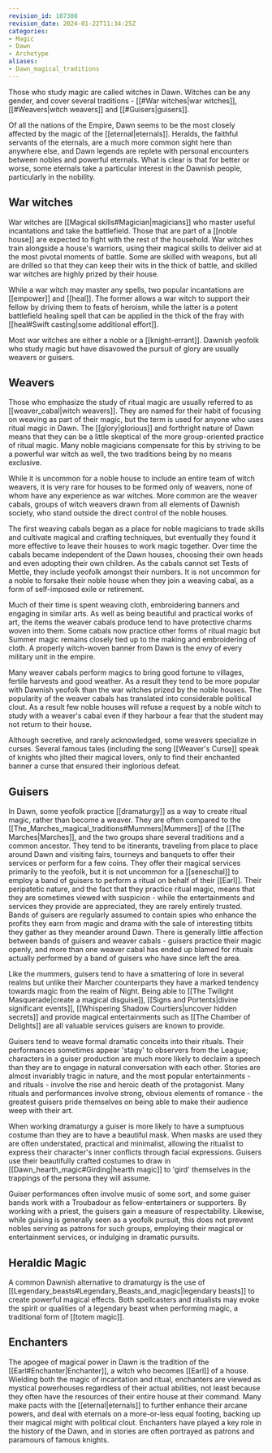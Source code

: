 ```yaml
---
revision_id: 107308
revision_date: 2024-01-22T11:34:25Z
categories:
- Magic
- Dawn
- Archetype
aliases:
- Dawn_magical_traditions
---
```



Those who study magic are called witches in Dawn. Witches can be any gender, and cover several traditions - [[#War witches|war witches]], [[#Weavers|witch weavers]] and [[#Guisers|guisers]].

Of all the nations of the Empire, Dawn seems to be the most closely affected by the magic of the [[eternal|eternals]]. Heralds, the faithful servants of the eternals, are a much more common sight here than anywhere else, and Dawn legends are replete with personal encounters between nobles and powerful eternals. What is clear is that for better or worse, some eternals take a particular interest in the Dawnish people, particularly in the nobility.

## War witches
War witches are [[Magical skills#Magician|magicians]] who master useful incantations and take the battlefield. Those that are part of a [[noble house]] are expected to fight with the rest of the household. War witches train alongside a house's warriors, using their magical skills to deliver aid at the most pivotal moments of battle. Some are skilled with weapons, but all are drilled so that they can keep their wits in the thick of battle, and skilled war witches are highly prized by their house.

While a war witch may master any spells, two popular incantations are [[empower]] and [[heal]]. The former allows a war witch to support their fellow by driving them to feats of heroism, while the latter is a potent battlefield healing spell that can be applied in the thick of the fray with [[heal#Swift casting|some additional effort]].

Most war witches are either a noble or a [[knight-errant]]. Dawnish yeofolk who study magic but have disavowed the pursuit of glory are usually weavers or guisers.

## Weavers
Those who emphasize the study of ritual magic are usually referred to as [[weaver_cabal|witch weavers]]. They are named for their habit of focusing on weaving as part of their magic, but the term is used for anyone who uses ritual magic in Dawn. The [[glory|glorious]] and forthright nature of Dawn means that they can be a little skeptical of the more group-oriented practice of ritual magic. Many noble magicians compensate for this by striving to be a powerful war witch as well, the two traditions being by no means exclusive.

While it is uncommon for a noble house to include an entire team of witch weavers, it is very rare for houses to be formed only of weavers, none of whom have any experience as war witches. More common are the weaver cabals, groups of witch weavers drawn from all elements of Dawnish society, who stand outside the direct control of the noble houses.

The first weaving cabals began as a place for noble magicians to trade skills and cultivate magical and crafting techniques, but eventually they found it more effective to leave their houses to work magic together. Over time the cabals became independent of the Dawn houses, choosing their own heads and even adopting their own children. As the cabals cannot set Tests of Mettle, they include yeofolk amongst their numbers. It is not uncommon for a noble to forsake their noble house when they join a weaving cabal, as a form of self-imposed exile or retirement.

Much of their time is spent weaving cloth, embroidering banners and engaging in similar arts. As well as being beautiful and practical works of art, the items the weaver cabals produce tend to have protective charms woven into them. Some cabals now practice other forms of ritual magic but Summer magic remains closely tied up to the making and embroidering of cloth. A properly witch-woven banner from Dawn is the envy of every military unit in the empire.

Many weaver cabals perform magics to bring good fortune to villages, fertile harvests and good weather. As a result they tend to be more popular with Dawnish yeofolk than the war witches prized by the noble houses. The popularity of the weaver cabals has translated into considerable political clout. As a result few noble houses will refuse a request by a noble witch to study with a weaver's cabal even if they harbour a fear that the student may not return to their house.

Although secretive, and rarely acknowledged, some weavers specialize in curses. Several famous tales (including the song [[Weaver's Curse]] speak of knights who jilted their magical lovers, only to find their enchanted banner a curse that ensured their inglorious defeat.

## Guisers
In Dawn, some yeofolk practice [[dramaturgy]] as a way to create ritual magic, rather than become a weaver. They are often compared to the [[The_Marches_magical_traditions#Mummers|Mummers]] of the [[The Marches|Marches]], and the two groups share several traditions and a common ancestor. They tend to be itinerants, traveling from place to place around Dawn and visiting fairs, tourneys and banquets to offer their services or perform for a few coins. They offer their magical services primarily to the yeofolk, but it is not uncommon for a [[seneschal]] to employ a band of guisers to perform a ritual on behalf of their [[Earl]]. Their peripatetic nature, and the fact that they practice ritual magic, means that they are sometimes viewed with suspicion - while the entertainments and services they provide are appreciated, they are rarely entirely trusted. Bands of guisers are regularly assumed to contain spies who enhance the profits they earn from magic and drama with the sale of interesting titbits they gather as they meander around Dawn. There is generally little affection between bands of guisers and weaver cabals - guisers practice their magic openly, and more than one weaver cabal has ended up blamed for rituals actually performed by a band of guisers who have since left the area. 

Like the mummers, guisers tend to have a smattering of lore in several realms but unlike their Marcher counterparts they have a marked tendency towards magic from the realm of Night. Being able to [[The Twilight Masquerade|create a magical disguise]], [[Signs and Portents|divine significant events]], [[Whispering Shadow Courtiers|uncover hidden secrets]] and provide magical entertainments such as [[The Chamber of Delights]] are all valuable services guisers are known to provide.
  
Guisers tend to weave formal dramatic conceits into their rituals. Their performances sometimes appear 'stagy' to observers from the League; characters in a guiser production are much more likely to declaim a speech than they are to engage in natural conversation with each other. Stories are almost invariably tragic in nature, and the most popular entertainments - and rituals - involve the rise and heroic death of the protagonist. Many rituals and performances involve strong, obvious elements of romance - the greatest guisers pride themselves on being able to make their audience weep with their art. 

When working dramaturgy a guiser is more likely to have a sumptuous costume than they are to have a beautiful mask. When masks are used they are often understated, practical and minimalist, allowing the ritualist to express their character's inner conflicts through facial expressions. Guisers use their beautifully crafted costumes to draw in [[Dawn_hearth_magic#Girding|hearth magic]] to 'gird' themselves in the trappings of the persona they will assume.

Guiser performances often involve music of some sort, and some guiser bands work with a Troubadour as fellow-entertainers or supporters. By working with a priest, the guisers gain a measure of respectability. Likewise, while guising is generally seen as a yeofolk pursuit, this does not prevent nobles serving as patrons for such groups, employing their magical or entertainment services, or indulging in dramatic pursuits.


## Heraldic Magic
A common Dawnish alternative to dramaturgy is the use of [[Legendary_beasts#Legendary_Beasts_and_magic|legendary beasts]] to create powerful magical effects. Both spellcasters and ritualists may evoke the spirit or qualities of a legendary beast when performing magic, a traditional form of [[totem magic]].

## Enchanters
The apogee of magical power in Dawn is the tradition of the [[Earl#Enchanter|Enchanter]], a witch who becomes [[Earl]] of a house. Wielding both the magic of incantation and ritual, enchanters are viewed as mystical powerhouses regardless of their actual abilities, not least because they often have the resources of their entire house at their command. Many make pacts with the [[eternal|eternals]] to further enhance their arcane powers, and deal with eternals on a more-or-less equal footing, backing up their magical might with political clout. Enchanters have played a key role in the history of the Dawn, and in stories are often portrayed as patrons and paramours of famous knights.




